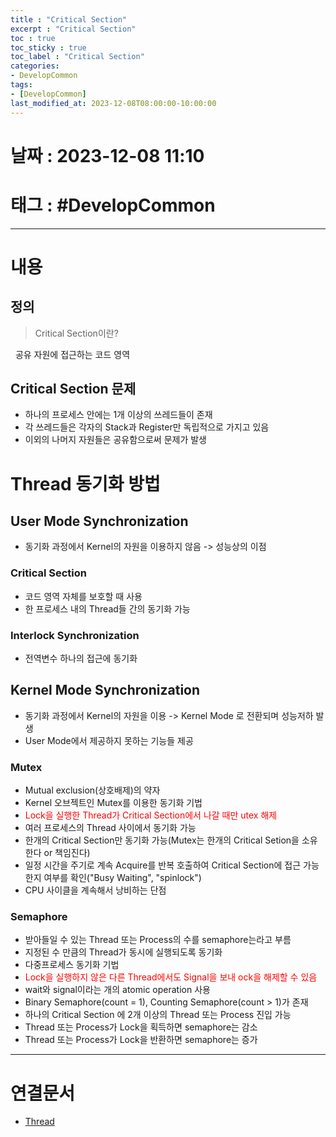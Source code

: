 ```yaml
---
title : "Critical Section"
excerpt : "Critical Section"
toc : true
toc_sticky : true
toc_label : "Critical Section"
categories:
- DevelopCommon
tags:
- [DevelopCommon]
last_modified_at: 2023-12-08T08:00:00-10:00:00
---
```


# 날짜 : 2023-12-08 11:10

# 태그 : #DevelopCommon
---

# 내용

## 정의
> Critical Section이란?

  공유 자원에 접근하는 코드 영역

## Critical Section 문제
- 하나의 프로세스 안에는 1개 이상의 쓰레드들이 존재
- 각 쓰레드들은 각자의 Stack과 Register만 독립적으로 가지고 있음
- 이외의 나머지 자원들은 공유함으로써 문제가 발생

# Thread 동기화 방법

## User Mode Synchronization
- 동기화 과정에서 Kernel의 자원을 이용하지 않음 -> 성능상의 이점

### Critical Section
- 코드 영역 자체를 보호할 때 사용
- 한 프로세스 내의 Thread들 간의 동기화 가능

### Interlock Synchronization
- 전역변수 하나의 접근에 동기화

## Kernel Mode Synchronization
- 동기화 과정에서 Kernel의 자원을 이용 -> Kernel Mode 로 전환되며 성능저하 발생
- User Mode에서 제공하지 못하는 기능들 제공

### Mutex
- Mutual exclusion(상호배제)의 약자
- Kernel 오브젝트인 Mutex를 이용한 동기화 기법
- <span style="color:red">Lock을 실행한 Thread가 Critical Section에서 나갈 때만 utex 해제</span>
- 여러 프로세스의 Thread 사이에서 동기화 가능
- 한개의 Critical Section만 동기화 가능(Mutex는 한개의 Critical Setion을 소유한다 or 책임진다)
- 일정 시간을 주기로 계속 Acquire를 반복 호출하여 Critical Section에 접근 가능한지 여부를 확인("Busy Waiting", "spinlock")
- CPU 사이클을 계속해서 낭비하는 단점

### Semaphore
- 받아들일 수 있는 Thread 또는 Process의 수를 semaphore는라고 부름
- 지정된 수 만큼의 Thread가 동시에 실행되도록 동기화
- 다중프로세스 동기화 기법
- <span style="color:red">Lock을 실행하지 않은 다른 Thread에서도 Signal을 보내 ock을 해제할 수 있음</span>
- wait와 signal이라는 개의 atomic operation 사용
- Binary Semaphore(count = 1), Counting Semaphore(count > 1)가 존재
- 하나의 Critical Section 에 2개 이상의 Thread 또는 Process 진입 가능
- Thread 또는 Process가 Lock을 획득하면 semaphore는 감소
- Thread 또는 Process가 Lock을 반환하면 semaphore는 증가

---

# 연결문서
- [Thread](../../servercommon/servercommon-Thread)